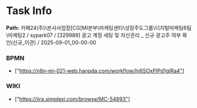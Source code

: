 # Task Info

**Path:** 카페24(주)\본사사업장\[CG]MI본부\마케팅센터\성장주도그룹\디지털마케팅6팀\마케팅2 / sypark07 / [329989] 광고 계정 세팅 및 자산관리 _ 신규 광고주 여부 확인(신규_이관) / 2025-09-01_00-00-00

### BPMN
- ["https://n8n-mi-021-web.hanpda.com/workflow/hj6SOxPlPd1gIRa4"]

### WIKI
- ["https://jira.simplexi.com/browse/MC-54893"]

